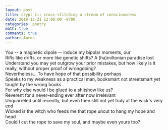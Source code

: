 ```yaml
---
layout: post
title: crypt ii: cross-stitching a stream of consciousness
date: 2018-12-21 12:00:00 -0700
categories: poetry 
math: true
comments: true
author: Aaron
---
```


You -- a magnetic dipole -- induce my bipolar moments, our  
Rifts like drifts, or more like genetic shifts? A (ha)miltonian paradise lost  
Understand you may yet outgrow your prior mistakes, but how likely is it really, without proper proof of wrongdoing?  
Nevertheless... To have hope of that possibility perhaps  
Speaks to my weakness as a practical man, booksmart not streetsmart yet taught by the wrong books  
For why else would I be glued to a shitshow like us?  
Reverent for a never-ending ever after now irrelevant  
Unquarreled until recently, but even then still not yet truly at the wick's very end  
Wicked is the witch who feeds me that rope uncut to hang my hope and head  
Could I cut the rope to save my soul, and maybe even yours too?